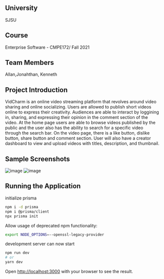 ## University
SJSU
## Course
 Enterprise Software - CMPE172/ Fall 2021
## Team Members
Allan,Jonahthan, Kenneth
## Project Introduction
VidCharm is an online video streaming platform that revolves around video sharing and online socializing. Users are allowed to publish short videos online to express their creativity. Audiences are able to interact by loggining in, sharing, and expressing their opinion in the comment section of the video. At the home page users are able to browse videos published by the public and the user also has the ability to search for a specific video through the search bar. On the video page, there is a like button, dislike button, share button and comment section. User will also have a creator dashboard to view and upload videos with titles, description, and thumbnail.
## Sample Screenshots
![image](https://user-images.githubusercontent.com/59120947/144174681-b6ace397-0885-471f-aad6-e1c93dd2d87c.png)
![image](https://user-images.githubusercontent.com/59120947/144174692-ac144efd-51b1-4bca-ae89-dbf6815509ca.png)
 ## Running the Application
 initialize prisma
```bash
npm i -d prisma
npm i @prisma/client
npx prisma init

```
Allow usage of deprecated npm functionality:

```bash
export NODE_OPTIONS=--openssl-legacy-provider
```

development server can now start


```bash
npm run dev
# or
yarn dev
```

Open [http://localhost:3000](http://localhost:3000) with your browser to see the result.

